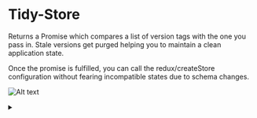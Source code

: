 # Tidy-Store

Returns a Promise which compares a list of version tags with the one you pass in.
Stale versions get purged helping you to maintain a clean application state.

Once the promise is fulfilled, you can call the redux/createStore configuration without fearing
incompatible states due to schema changes.

![Alt text](https://g.gravizo.com/source/svg/tidy-store-puml?https%3A%2F%2Fraw.githubusercontent.com%2Fiilei%2Ftidy-store%2Fmaster%2FREADME.md)
<details> 
<summary></summary>
tidy-store-puml @startuml;
skinparam ParticipantPadding 20;
skinparam BoxPadding 10;
database AppState;
actor Client;
participant Server;
participant Build;

== Build Tools ==;

note over Build %238fe68f: currentVersion="8fe68f";
Build -> Server: deployment;

hnote over Build: Repository Updates;

Build --> Build: define currentVersion by glob-hashing\n    storage-related files / folders;

rnote over Build %23fff: currentVersion inferred from\ncontents of storage-related files\ne.g.:;

alt changes in storage-related files / folders;
    |||;
    note over Build %23ffd18a: currentVersion="ffd18a";
    note over Build %23a3e8f9: currentVersion="a3e8f9";
    rnote over Build %23fff: etc pp. Also considers a \'".version\'" file;
    Build -> Server: deployment;
|||;
else no changes in storage-related files / folders;
|||;
    note over Build %238fe68f: currentVersion="8fe68f";
    Build -> Server: deployment;
|||;
end;

==  ==;

Client -> Server: GET /;

activate Client;

Server --> Client: Bundle contains\ncurrentVersion;

== TidyStorage Promise ==;

Client -> AppState: getVersion %28 %29;
AppState --> Client: cachedVersion;

Client -> Client: isLatestVersion?\ntrue if currentVersion === cachedVersion;

alt isLatestVersion === true;
|||;
else isLatestVersion === false;
|||;
   Client -> AppState: clearAppStorage %28 %29;
end;
|||;
Client -> AppState: setVersion %28 currentVersion %29;

deactivate Client;

== TidyStorage Promise fulfilled ==;

@enduml; tidy-store-puml
</details>
